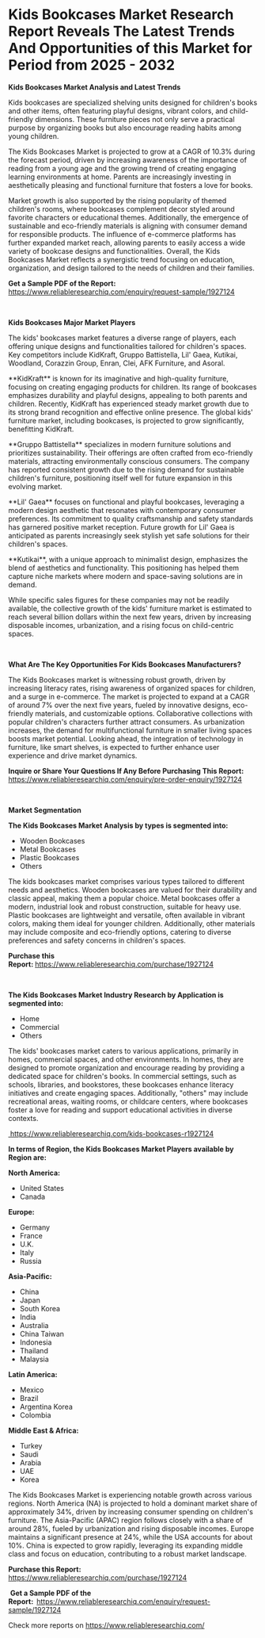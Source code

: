 <p><h1>Kids Bookcases Market Research Report Reveals The Latest Trends And Opportunities of this Market for Period from 2025 - 2032</h1></p><p><strong>Kids Bookcases Market Analysis and Latest Trends</strong></p>
<p><p>Kids bookcases are specialized shelving units designed for children's books and other items, often featuring playful designs, vibrant colors, and child-friendly dimensions. These furniture pieces not only serve a practical purpose by organizing books but also encourage reading habits among young children. </p><p>The Kids Bookcases Market is projected to grow at a CAGR of 10.3% during the forecast period, driven by increasing awareness of the importance of reading from a young age and the growing trend of creating engaging learning environments at home. Parents are increasingly investing in aesthetically pleasing and functional furniture that fosters a love for books. </p><p>Market growth is also supported by the rising popularity of themed children's rooms, where bookcases complement decor styled around favorite characters or educational themes. Additionally, the emergence of sustainable and eco-friendly materials is aligning with consumer demand for responsible products. The influence of e-commerce platforms has further expanded market reach, allowing parents to easily access a wide variety of bookcase designs and functionalities. Overall, the Kids Bookcases Market reflects a synergistic trend focusing on education, organization, and design tailored to the needs of children and their families.</p></p>
<p><strong>Get a Sample PDF of the Report:&nbsp;</strong> <a href="https://www.reliableresearchiq.com/enquiry/request-sample/1927124?utm_campaign=3381&utm_medium=2&utm_source=Github&utm_content=ia&utm_term=28032025&utm_id=kids-bookcases">https://www.reliableresearchiq.com/enquiry/request-sample/1927124</a></p>
<p>&nbsp;</p>
<p><strong>Kids Bookcases Major Market Players</strong></p>
<p><p>The kids' bookcases market features a diverse range of players, each offering unique designs and functionalities tailored for children's spaces. Key competitors include KidKraft, Gruppo Battistella, Lil' Gaea, Kutikai, Woodland, Corazzin Group, Enran, Clei, AFK Furniture, and Asoral.</p><p>**KidKraft** is known for its imaginative and high-quality furniture, focusing on creating engaging products for children. Its range of bookcases emphasizes durability and playful designs, appealing to both parents and children. Recently, KidKraft has experienced steady market growth due to its strong brand recognition and effective online presence. The global kids' furniture market, including bookcases, is projected to grow significantly, benefitting KidKraft.</p><p>**Gruppo Battistella** specializes in modern furniture solutions and prioritizes sustainability. Their offerings are often crafted from eco-friendly materials, attracting environmentally conscious consumers. The company has reported consistent growth due to the rising demand for sustainable children's furniture, positioning itself well for future expansion in this evolving market.</p><p>**Lil' Gaea** focuses on functional and playful bookcases, leveraging a modern design aesthetic that resonates with contemporary consumer preferences. Its commitment to quality craftsmanship and safety standards has garnered positive market reception. Future growth for Lil' Gaea is anticipated as parents increasingly seek stylish yet safe solutions for their children's spaces.</p><p>**Kutikai**, with a unique approach to minimalist design, emphasizes the blend of aesthetics and functionality. This positioning has helped them capture niche markets where modern and space-saving solutions are in demand.</p><p>While specific sales figures for these companies may not be readily available, the collective growth of the kids' furniture market is estimated to reach several billion dollars within the next few years, driven by increasing disposable incomes, urbanization, and a rising focus on child-centric spaces.</p></p>
<p>&nbsp;</p>
<p><strong>What Are The Key Opportunities For Kids Bookcases Manufacturers?</strong></p>
<p><p>The Kids Bookcases market is witnessing robust growth, driven by increasing literacy rates, rising awareness of organized spaces for children, and a surge in e-commerce. The market is projected to expand at a CAGR of around 7% over the next five years, fueled by innovative designs, eco-friendly materials, and customizable options. Collaborative collections with popular children's characters further attract consumers. As urbanization increases, the demand for multifunctional furniture in smaller living spaces boosts market potential. Looking ahead, the integration of technology in furniture, like smart shelves, is expected to further enhance user experience and drive market dynamics.</p></p>
<p><strong>Inquire or Share Your Questions If Any Before Purchasing This Report:</strong> <a href="https://www.reliableresearchiq.com/enquiry/pre-order-enquiry/1927124?utm_campaign=3381&utm_medium=2&utm_source=Github&utm_content=ia&utm_term=28032025&utm_id=kids-bookcases">https://www.reliableresearchiq.com/enquiry/pre-order-enquiry/1927124</a></p>
<p>&nbsp;</p>
<p><strong>Market Segmentation</strong></p>
<p><strong>The Kids Bookcases Market Analysis by types is segmented into:</strong></p>
<p><ul><li>Wooden Bookcases</li><li>Metal Bookcases</li><li>Plastic Bookcases</li><li>Others</li></ul></p>
<p><p>The kids bookcases market comprises various types tailored to different needs and aesthetics. Wooden bookcases are valued for their durability and classic appeal, making them a popular choice. Metal bookcases offer a modern, industrial look and robust construction, suitable for heavy use. Plastic bookcases are lightweight and versatile, often available in vibrant colors, making them ideal for younger children. Additionally, other materials may include composite and eco-friendly options, catering to diverse preferences and safety concerns in children's spaces.</p></p>
<p><strong>Purchase this Report:&nbsp;</strong><a href="https://www.reliableresearchiq.com/purchase/1927124?utm_campaign=3381&utm_medium=2&utm_source=Github&utm_content=ia&utm_term=28032025&utm_id=kids-bookcases">https://www.reliableresearchiq.com/purchase/1927124</a></p>
<p>&nbsp;</p>
<p><strong>The Kids Bookcases Market Industry Research by Application is segmented into:</strong></p>
<p><ul><li>Home</li><li>Commercial</li><li>Others</li></ul></p>
<p><p>The kids' bookcases market caters to various applications, primarily in homes, commercial spaces, and other environments. In homes, they are designed to promote organization and encourage reading by providing a dedicated space for children's books. In commercial settings, such as schools, libraries, and bookstores, these bookcases enhance literacy initiatives and create engaging spaces. Additionally, "others" may include recreational areas, waiting rooms, or childcare centers, where bookcases foster a love for reading and support educational activities in diverse contexts.</p></p>
<p><a href="https://www.reliableresearchiq.com/kids-bookcases-r1927124?utm_campaign=3381&utm_medium=2&utm_source=Github&utm_content=ia&utm_term=28032025&utm_id=kids-bookcases">&nbsp;https://www.reliableresearchiq.com/kids-bookcases-r1927124</a></p>
<p><strong>In terms of Region, the Kids Bookcases Market Players available by Region are:</strong></p>
<p>
    <p> <strong> North America: </strong>
        <ul>
            <li>United States</li>
            <li>Canada</li>
        </ul>
        </p> 
    <p> <strong> Europe: </strong>
        <ul>
            <li>Germany</li>
            <li>France</li>
            <li>U.K.</li>
            <li>Italy</li>
            <li>Russia</li>
        </ul>
        </p> 
    <p> <strong> Asia-Pacific: </strong>
        <ul>
            <li>China</li>
            <li>Japan</li>
            <li>South Korea</li>
            <li>India</li>
            <li>Australia</li>
            <li>China Taiwan</li>
            <li>Indonesia</li>
            <li>Thailand</li>
            <li>Malaysia</li>
        </ul>
        </p> 
    <p> <strong> Latin America: </strong>
        <ul>
            <li>Mexico</li>
            <li>Brazil</li>
            <li>Argentina Korea</li>
            <li>Colombia</li>
        </ul>
        </p> 
    <p> <strong> Middle East & Africa: </strong>
        <ul>
            <li>Turkey</li>
            <li>Saudi</li>
            <li>Arabia</li>
            <li>UAE</li>
            <li>Korea</li>
        </ul>
    </p>
    </p>
<p><p>The Kids Bookcases Market is experiencing notable growth across various regions. North America (NA) is projected to hold a dominant market share of approximately 34%, driven by increasing consumer spending on children's furniture. The Asia-Pacific (APAC) region follows closely with a share of around 28%, fueled by urbanization and rising disposable incomes. Europe maintains a significant presence at 24%, while the USA accounts for about 10%. China is expected to grow rapidly, leveraging its expanding middle class and focus on education, contributing to a robust market landscape.</p></p>
<p><strong>Purchase this Report: </strong><a href="https://www.reliableresearchiq.com/purchase/1927124?utm_campaign=3381&utm_medium=2&utm_source=Github&utm_content=ia&utm_term=28032025&utm_id=kids-bookcases">https://www.reliableresearchiq.com/purchase/1927124</a></p>
<p>&nbsp;<strong>Get a Sample PDF of the Report:&nbsp;&nbsp;</strong><a href="https://www.reliableresearchiq.com/enquiry/request-sample/1927124?utm_campaign=3381&utm_medium=2&utm_source=Github&utm_content=ia&utm_term=28032025&utm_id=kids-bookcases">https://www.reliableresearchiq.com/enquiry/request-sample/1927124</a></p>
<p><strong></strong></p>
<p>Check more reports on <a href="https://www.reliableresearchiq.com/?utm_campaign=3381&utm_medium=2&utm_source=Github&utm_content=ia&utm_term=28032025&utm_id=kids-bookcases">https://www.reliableresearchiq.com/</a></p>
